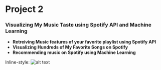 # Project 2 
### Visualizing My Music Taste using Spotify API and Machine Learning

* **Retreiving Music features of your favorite playlist using Spotify API**
* **Visualizing Hundreds of My Favorite Songs on Spotify**
* **Recommending music on Spotify using Machine Learning**

Inline-style: 
![alt text](https://www.purplepandamedia.com/wp-content/uploads/2015/03/spotify-1.jpg "Logo Title Text 1")
